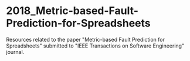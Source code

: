 # 2018_Metric-based-Fault-Prediction-for-Spreadsheets
Resources related to the paper "Metric-based Fault Prediction for Spreadsheets" submitted to "IEEE Transactions on Software Engineering" journal.
